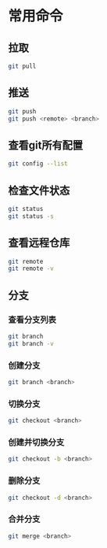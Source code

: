 # 常用命令

## 拉取
```bash
git pull
```

## 推送
```bash
git push
git push <remote> <branch>
```

## 查看git所有配置
```bash
git config --list
```

## 检查文件状态
```bash
git status
git status -s
```

## 查看远程仓库
```bash
git remote
git remote -v
```

## 分支

### 查看分支列表
```bash
git branch
git branch -v
```

### 创建分支
```bash
git branch <branch>
```

### 切换分支
```bash
git checkout <branch>
```

### 创建并切换分支
```bash
git checkout -b <branch>
```

### 删除分支
```bash
git checkout -d <branch>

```

### 合并分支
```bash
git merge <branch>
```